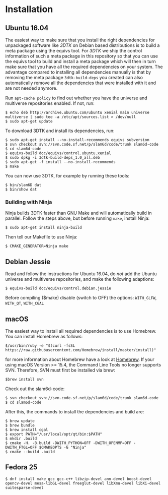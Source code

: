 # Installation

## Ubuntu 16.04 

The easiest way to make sure that you install the right dependencies for
unpackaged software like _3DTK_ on Debian based distributions is to build a
meta package using the equivs tool. For _3DTK_ we ship the control information
of such a meta package in this repository so that you can use the equivs tool
to build and install a meta package which will then in turn make sure that you
have all the required dependencies on your system. The advantage compared to
installing all dependencies manually is that by removing the meta package
`3dtk-build-deps` you created can also automatically remove all the
dependencies that were installed with it and are not needed anymore.

Run `apt-cache policy` to find out whether you have the universe and multiverse
repositories enabled. If not, run:

```
$ echo deb http://archive.ubuntu.com/ubuntu xenial main universe multiverse | sudo tee -a /etc/apt/sources.list > /dev/null
$ sudo apt-get update
```

To download 3DTK and install its dependencies, run:

```
$ sudo apt-get install --no-install-recommends equivs subversion
$ svn checkout svn://svn.code.sf.net/p/slam6d/code/trunk slam6d-code
$ cd slam6d-code
$ equivs-build doc/equivs/control.ubuntu.xenial
$ sudo dpkg -i 3dtk-build-deps_1.0_all.deb
$ sudo apt-get -f install --no-install-recommends
$ make
```

You can now use 3DTK, for example by running these tools:

```
$ bin/slam6D dat
$ bin/show dat
```

### Building with Ninja

Ninja builds 3DTK faster than GNU Make and will automatically build in
parallel. Follow the steps above, but before running `make`, install Ninja:

```
$ sudo apt-get install ninja-build
```

Then tell our Makefile to use Ninja:

```
$ CMAKE_GENERATOR=Ninja make
```

## Debian Jessie

Read and follow the instructions for Ubuntu 16.04, do *not* add the Ubuntu
universe and multiverse repositories, and make the following adaptions:

```
$ equivs-build doc/equivs/control.debian.jessie
```

Before compiling ($make) disable (switch to OFF) the options:
`WITH_GLFW`, `WITH_QT`, `WITH_CGAL`

## macOS

The easiest way to install all required dependencies is to use Homebrew. You can install Homebrew as follows:
```
$/usr/bin/ruby -e "$(curl -fsSL https://raw.githubusercontent.com/Homebrew/install/master/install)"
```
for more information about Homebrew have a look at [Homebrew](http://brew.sh/index_de.html).
If your using macOS Version >= 15.4, the Command Line Tools no longer supports SVN. Therefore, SVN must first be installed via brew:
```
$brew install svn
```
Check out the slam6d-code:
```
$ svn checkout svn://svn.code.sf.net/p/slam6d/code/trunk slam6d-code
$ cd slam6d-code
```

After this, the commands to install the dependencies and build are:
```
$ brew update
$ brew bundle
$ brew install cgal
$ export PATH="/usr/local/opt/qt/bin:$PATH"
$ mkdir .build
$ cmake -H. -B.build -DWITH_PYTHON=OFF -DWITH_OPENMP=OFF -DWITH_FTGL=OFF $CMAKEOPTS -G "Ninja"
$ cmake --build .build
```


## Fedora 25
```
$ dnf install make gcc gcc-c++ libzip-devel ann-devel boost-devel opencv-devel mesa-libGL-devel freeglut-devel libXmu-devel libXi-devel suitesparse-devel
```
